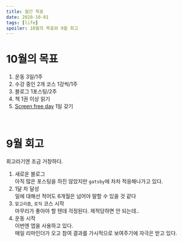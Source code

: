 ```yaml
---
title: 월간 목표
date: 2020-10-01
tags: [life]
spoiler: 10월의 목표와 9월 회고
---
```


# 10월의 목표
1. 운동 3일/1주
1. 수강 중인 2개 코스 1강씩/1주
1. 블로그 1포스팅/2주
1. 책 1권 이상 읽기
1. [Screen free day](https://www.screenfree.org/saturdays/) 1일 갖기

&nbsp;

# 9월 회고
회고라기엔 조금 거창하다.
1. 새로운 블로그  
    아직 많은 포스팅을 하진 않았지만 `gatsby`에 차차 적응해나가고 있다.
1. 1달 차 달성  
    일에 대해선 적어도 6개월은 넘어야 말할 수 있을 것 같다
1. `알고리즘`, `로직` 코스 시작  
    마무리가 좋아야 할 텐데 걱정된다. 제적당하면 안 되는데..
1. 운동 시작  
    이번엔 앱을 사용하고 있다.  
    매일 리마인더가 오고 참여 결과를 가시적으로 보여주기에 자극은 받고 있다.